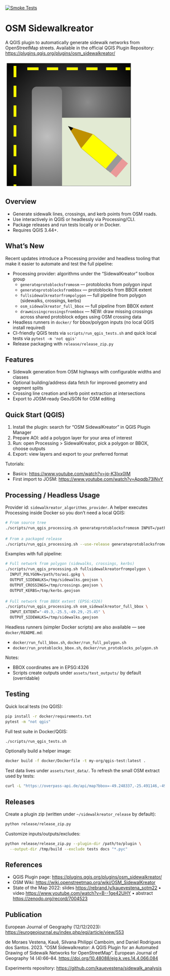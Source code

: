 [![Smoke Tests](https://github.com/kauevestena/osm_sidewalkreator/actions/workflows/smoke.yml/badge.svg)](https://github.com/kauevestena/osm_sidewalkreator/actions/workflows/smoke.yml)

# OSM Sidewalkreator

A QGIS plugin to automatically generate sidewalk networks from OpenStreetMap streets. Available in the official QGIS Plugin Repository: https://plugins.qgis.org/plugins/osm_sidewalkreator/

<img src="assets/logos/sidewalkreator_logo.png" alt="OSM Sidewalkreator" width="400">

## Overview

- Generate sidewalk lines, crossings, and kerb points from OSM roads.
- Use interactively in QGIS or headlessly via Processing/CLI.
- Package releases and run tests locally or in Docker.
- Requires QGIS 3.44+.

## What’s New

Recent updates introduce a Processing provider and headless tooling that make it easier to automate and test the full pipeline:

- Processing provider: algorithms under the “SidewalKreator” toolbox group
  - `generateprotoblocksfromosm` — protoblocks from polygon input
  - `generateprotoblocksfrombbox` — protoblocks from BBOX extent
  - `fullsidewalkreatorfrompolygon` — full pipeline from polygon (sidewalks, crossings, kerbs)
  - `osm_sidewalkreator_full_bbox` — full pipeline from BBOX extent
  - `drawmissingcrossingsfrombbox` — NEW: draw missing crossings across shared protoblock edges using OSM crossing data
- Headless runners in `docker/` for bbox/polygon inputs (no local QGIS install required)
- CI-friendly QGIS tests via `scripts/run_qgis_tests.sh` and quick local tests via `pytest -m 'not qgis'`
- Release packaging with `release/release_zip.py`

## Features

- Sidewalk generation from OSM highways with configurable widths and classes
- Optional building/address data fetch for improved geometry and segment splits
- Crossing line creation and kerb point extraction at intersections
- Export to JOSM‑ready GeoJSON for OSM editing

## Quick Start (QGIS)

1. Install the plugin: search for “OSM SidewalKreator” in QGIS Plugin Manager
2. Prepare AOI: add a polygon layer for your area of interest
3. Run: open Processing > SidewalKreator, pick a polygon or BBOX, choose outputs
4. Export: view layers and export to your preferred format

Tutorials:

- Basics: https://www.youtube.com/watch?v=jq-K3Ixx0IM
- First import to JOSM: https://www.youtube.com/watch?v=Apqdb73lNvY

## Processing / Headless Usage

Provider id: `sidewalkreator_algorithms_provider`. A helper executes Processing inside Docker so you don’t need a local QGIS:

```bash
# From source tree
./scripts/run_qgis_processing.sh generateprotoblocksfromosm INPUT=/path/to/polygon.gpkg OUTPUT=/tmp/protoblocks.gpkg

# From a packaged release
./scripts/run_qgis_processing.sh --use-release generateprotoblocksfromosm INPUT=/path/to/polygon.gpkg OUTPUT=/tmp/protoblocks.gpkg
```

Examples with full pipeline:

```bash
# Full network from polygon (sidewalks, crossings, kerbs)
./scripts/run_qgis_processing.sh fullsidewalkreatorfrompolygon \
  INPUT_POLYGON=/path/to/aoi.gpkg \
  OUTPUT_SIDEWALKS=/tmp/sidewalks.geojson \
  OUTPUT_CROSSINGS=/tmp/crossings.geojson \
  OUTPUT_KERBS=/tmp/kerbs.geojson

# Full network from BBOX extent (EPSG:4326)
./scripts/run_qgis_processing.sh osm_sidewalkreator_full_bbox \
  INPUT_EXTENT="-49.3,-25.5,-49.29,-25.45" \
  OUTPUT_SIDEWALKS=/tmp/sidewalks.geojson
```

Headless runners (simpler Docker scripts) are also available — see `docker/README.md`:

- `docker/run_full_bbox.sh`, `docker/run_full_polygon.sh`
- `docker/run_protoblocks_bbox.sh`, `docker/run_protoblocks_polygon.sh`

Notes:

- BBOX coordinates are in EPSG:4326
- Scripts create outputs under `assets/test_outputs/` by default (overridable)

## Testing

Quick local tests (no QGIS):

```bash
pip install -r docker/requirements.txt
pytest -m "not qgis"
```

Full test suite in Docker/QGIS:

```bash
./scripts/run_qgis_tests.sh
```

Optionally build a helper image:

```bash
docker build -f docker/Dockerfile -t my-org/qgis-test:latest .
```

Test data lives under `assets/test_data/`. To refresh the small OSM extract used by tests:

```bash
curl -L "https://overpass-api.de/api/map?bbox=-49.248337,-25.491146,-49.239228,-25.486957" -o test/data/curitiba_sample.osm
```

## Releases

Create a plugin zip (written under `~/sidewalkreator_release` by default):

```bash
python release/release_zip.py
```

Customize inputs/outputs/excludes:

```bash
python release/release_zip.py --plugin-dir /path/to/plugin \
  --output-dir /tmp/build --exclude tests docs "*.pyc"
```

## References

- QGIS Plugin page: https://plugins.qgis.org/plugins/osm_sidewalkreator/
- OSM Wiki: https://wiki.openstreetmap.org/wiki/OSM_SidewalKreator
- State of the Map 2022: slides https://rebrand.ly/kauevestena_sotm22 • video https://www.youtube.com/watch?v=B--1ge42UHY • abstract https://zenodo.org/record/7004523

## Publication

European Journal of Geography (12/12/2023): https://eurogeojournal.eu/index.php/egj/article/view/553

de Moraes Vestena, Kauê, Silvana Philippi Camboim, and Daniel Rodrigues dos Santos. 2023. “OSM Sidewalkreator: A QGIS Plugin for an Automated Drawing of Sidewalk Networks for OpenStreetMap”. European Journal of Geography 14 (4):66–84. https://doi.org/10.48088/ejg.k.ves.14.4.066.084

Experiments repository: https://github.com/kauevestena/sidewalk_analysis
